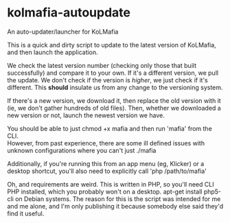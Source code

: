 # kolmafia-autoupdate
An auto-updater/launcher for KoLMafia

This is a quick and dirty script to update to the latest version of KoLMafia, 
and then launch the application.

We check the latest version number (checking only those that built successfully)
and compare it to your own.  If it's a different version, we pull the update.
We don't check if the version is *higher*, we just check if it's different.
This **should** insulate us from any change to the versioning system.

If there's a new version, we download it, then replace the old version with it
(ie, we don't gather hundreds of old files).  Then, whether we downloaded a new
version or not, launch the newest version we have.

You should be able to just chmod +x mafia and then run 'mafia' from the CLI.  
However, from past experience, there are some ill defined issues with unknown 
configurations where you can't just ./mafia

Additionally, if you're running this from an app menu (eg, Klicker) or a desktop
shortcut, you'll also need to explicitly call 'php /path/to/mafia'

Oh, and requirements are weird.  This is written in PHP, so you'll need CLI PHP
installed, which you probably won't on a desktop.  apt-get install php5-cli on
Debian systems.  The reason for this is the script was intended for me and me
alone, and I'm only publishing it because somebody else said they'd find it 
useful.

